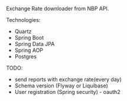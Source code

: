 Exchange Rate downloader from NBP API.

Technologies:
- Quartz
- Spring Boot
- Spring Data JPA
- Spring AOP
- Postgres

TODO:
- send reports with exchange rate(every day)
- Schema version (Flyway or Liquibase)
- User registration (Spring security) - oauth2
